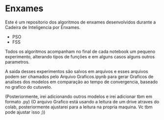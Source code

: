 # Enxames

Este é um repositorio dos algoritmos de enxames desenvolvidos durante a Cadeira de Inteligencia por Enxames.

- PSO
- FSS

Todos os algoritmos acompanham no final de cada notebook um pequeno experimento, alterando tipos de funções e em alguns casos alguns outros parametros.

A saida desses experimentos são salvos em arquivos e esses arquivos podem ser chamados pelo Arquivo Graficos.ipynb para gerar Graficos de analises dos modelos em comparação ao tempo de convergencia, baseado no grafico do cutuvelo.

(Posteriormente, irei adicionando outros modelos e irei adicionar tbm em formato .py)
(O arquivo Grafico está usando a leitura de um drive atraves do colab, posteriormente ajustarei para a leitura na propria maquina. Vc tbm pode ajustar isso ;))
